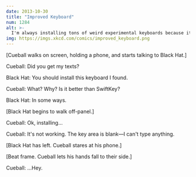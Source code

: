 ```yaml
---
date: 2013-10-30
title: "Improved Keyboard"
num: 1284
alt: >-
  I'm always installing tons of weird experimental keyboards because it serves as a good reminder that nothing I was going to type was really worth the trouble.
img: https://imgs.xkcd.com/comics/improved_keyboard.png
---
```

[Cueball walks on screen, holding a phone, and starts talking to Black Hat.]

Cueball: Did you get my texts?

Black Hat: You should install this keyboard I found.

Cueball: What? Why? Is it better than SwiftKey?

Black Hat: In some ways.

[Black Hat begins to walk off-panel.]

Cueball: Ok, installing...

Cueball: It's not working. The key area is blank—I can't type anything.

[Black Hat has left. Cueball stares at his phone.]

[Beat frame. Cueball lets his hands fall to their side.]

Cueball: ...Hey.